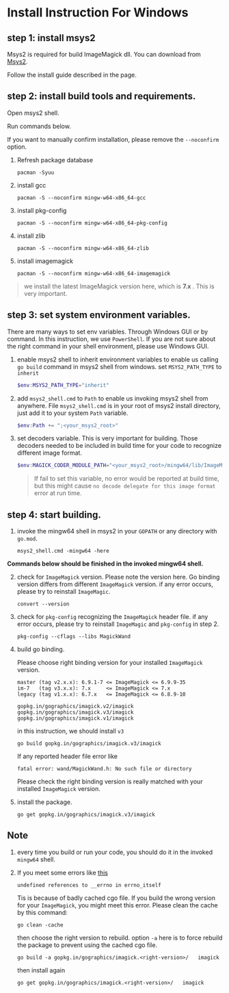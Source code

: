 # Install Instruction For Windows

## step 1: install msys2

Msys2 is required for build ImageMagick dll. You can download from [Msys2](https://www.msys2.org/).

Follow the install guide described in the page.

## step 2: install build tools and requirements.

Open msys2 shell.

Run commands below.

If you want to manually confirm installation, please remove the `--noconfirm` option.

1. Refresh package database

    ```shell
    pacman -Syuu
    ```

2. install gcc

    ```shell
    pacman -S --noconfirm mingw-w64-x86_64-gcc
    ```

3. install pkg-config

    ```shell
    pacman -S --noconfirm mingw-w64-x86_64-pkg-config
    ```

4. install zlib

    ```shell
    pacman -S --noconfirm mingw-w64-x86_64-zlib
    ```

5. install imagemagick

    ```shell
    pacman -S --noconfirm mingw-w64-x86_64-imagemagick
    ```

> we install the latest ImageMagick version here, which is **7.x** . This is very important.

## step 3: set system environment variables.

There are many ways to set env variables. Through Windows GUI or by command. In this instruction,
we use `PowerShell`. If you are not sure about the right command in your shell environment, please
use Windows GUI.

1. enable msys2 shell to inherit environment variables to enable us calling `go build` command in msys2 shell from windows. set `MSYS2_PATH_TYPE` to `inherit`

    ```powershell
    $env:MSYS2_PATH_TYPE="inherit"
    ```

2. add `msys2_shell.cmd` to `Path` to enable us invoking msys2 shell from anywhere. File `msys2_shell.cmd` is in your root of msys2 install directory, just add it to your system `Path` variable.


    ```powershell
    $env:Path += ";<your_msys2_root>"
    ```

3. set decoders variable. This is very important for building. Those decoders needed to be included in build time for your code to recognize different image format.

    ```powershell
    $env:MAGICK_CODER_MODULE_PATH="<your_msys2_root>/mingw64/lib/ImageMagick-7.x.x/modules-Q16HDRI/coders"
    ```

    > If fail to set this variable, no error would be reported at build time, but this might cause `no decode delegate for this image format` error at run time.

## step 4: start building.

1. invoke the mingw64 shell in msys2 in your `GOPATH` or any directory with `go.mod`.

    ```shell
    msys2_shell.cmd -mingw64 -here
    ```

**Commands below should be finished in the invoked mingw64 shell.**

2. check for `ImageMagick` version. Please note the version here. Go binding version differs from different
`ImageMagick` version. if any error occurs, please try to reinstall `ImageMagic`.

    ```shell
    convert --version
    ```

3. check for `pkg-config` recognizing the `ImageMagick` header file. if any error occurs, please try to reinstall
`ImageMagic` and `pkg-config` in step 2.

    ```
    pkg-config --cflags --libs MagickWand
    ```

4. build go binding.

    Please choose right binding version for your installed `ImageMagick` version.


    ```shell
    master (tag v2.x.x): 6.9.1-7 <= ImageMagick <= 6.9.9-35
    im-7   (tag v3.x.x): 7.x     <= ImageMagick <= 7.x
    legacy (tag v1.x.x): 6.7.x   <= ImageMagick <= 6.8.9-10
    ```

    ```shell
    gopkg.in/gographics/imagick.v2/imagick
    gopkg.in/gographics/imagick.v3/imagick
    gopkg.in/gographics/imagick.v1/imagick
    ```

    in this instruction, we should install `v3`

    ```shell
    go build gopkg.in/gographics/imagick.v3/imagick
    ```

    If any reported header file error like

    ```shell
    fatal error: wand/MagickWand.h: No such file or directory
    ```

    Please check the right binding version is really matched with your installed `ImageMagick` version.

5. install the package.

    ```shell
    go get gopkg.in/gographics/imagick.v3/imagick
    ```

## Note

1. every time you build or run your code, you should do it in the invoked `mingw64` shell.

2. If you meet some errors like [this](https://github.com/golang/go/issues/37553)

   ```shell
   undefined references to __errno in errno_itself
   ```
   
   Tis is because of badly cached cgo file. If you build    the wrong version for your `ImageMagick`, you might meet    this error. Please clean the cache by this command:
   
   ```shell
   go clean -cache
   ```
   
   then choose the right version to rebuild. option `-a`    here is to force rebuild the package to prevent using    the cached cgo file.
   
   ```shell
   go build -a gopkg.in/gographics/imagick.<right-version>/   imagick
   ```
   
   then install again
   
   ```shell
   go get gopkg.in/gographics/imagick.<right-version>/   imagick
   ```
















